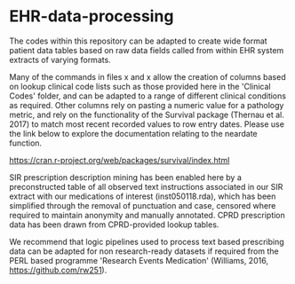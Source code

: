 # EHR-data-processing

The codes within this repository can be adapted to create wide format patient data tables based on raw data fields called from within EHR system extracts of varying formats. 

Many of the commands in files x and x allow the creation of columns based on lookup clinical code lists such as those provided here in the 'Clinical Codes' folder, and can be adapted to a range of different clinical conditions as required. Other columns rely on pasting a numeric value for a pathology metric, and rely on the functionality of the Survival package (Thernau et al. 2017) to match most recent recorded values to row entry dates. Please use the link below to explore the documentation relating to the neardate function.

https://cran.r-project.org/web/packages/survival/index.html

SIR prescription description mining has been enabled here by a preconstructed table of all observed text instructions associated in our SIR extract with our medications of interest (inst050118.rda), which has been simplified through the removal of punctuation and case, censored where required to maintain anonymity and manually annotated. CPRD prescription data has been drawn from CPRD-provided lookup tables.

We recommend that logic pipelines used to process text based prescribing data can be adapted for non research-ready datasets if required from the PERL based programme 'Research Events Medication' (Williams, 2016, https://github.com/rw251).

